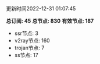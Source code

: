 更新时间2022-12-31 01:07:45

**总订阅: 45**
**总节点: 830**
**有效节点: 187**
- ssr节点: 3
- v2ray节点: 160
- trojan节点: 7
- ss节点: 17
